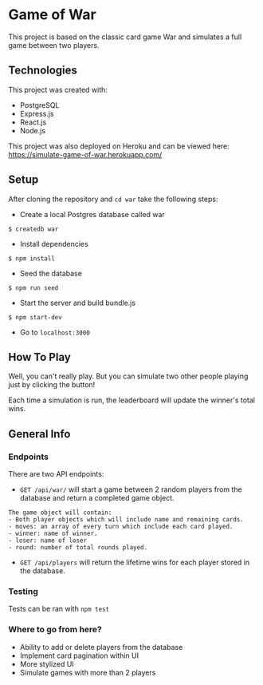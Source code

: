 # Game of War

This project is based on the classic card game War and simulates a full game between two players.

## Technologies

This project was created with:

- PostgreSQL
- Express.js
- React.js
- Node.js

This project was also deployed on Heroku and can be viewed here:
https://simulate-game-of-war.herokuapp.com/

## Setup

After cloning the repository and `cd war` take the following steps:

- Create a local Postgres database called war

```
$ createdb war
```

- Install dependencies

```
$ npm install
```

- Seed the database

```
$ npm run seed
```

- Start the server and build bundle.js

```
$ npm start-dev
```

- Go to `localhost:3000`

## How To Play

Well, you can't really play. But you can simulate two other people playing just by clicking the button!

Each time a simulation is run, the leaderboard will update the winner's total wins.

## General Info

### Endpoints

There are two API endpoints:

- `GET /api/war/` will start a game between 2 random players from the database and return a completed game object.

```
The game object will contain:
- Both player objects which will include name and remaining cards.
- moves: an array of every turn which include each card played.
- winner: name of winner.
- loser: name of loser
- round: number of total rounds played.
```

- `GET /api/players` will return the lifetime wins for each player stored in the database.

### Testing

Tests can be ran with `npm test`

### Where to go from here?

- Ability to add or delete players from the database
- Implement card pagination within UI
- More stylized UI
- Simulate games with more than 2 players
